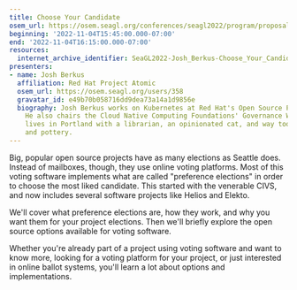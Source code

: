```yaml
---
title: Choose Your Candidate
osem_url: https://osem.seagl.org/conferences/seagl2022/program/proposals/917
beginning: '2022-11-04T15:45:00.000-07:00'
end: '2022-11-04T16:15:00.000-07:00'
resources:
  internet_archive_identifier: SeaGL2022-Josh_Berkus-Choose_Your_Candidate
presenters:
- name: Josh Berkus
  affiliation: Red Hat Project Atomic
  osem_url: https://osem.seagl.org/users/358
  gravatar_id: e49b70b058716dd9dea73a14a1d9856e
  biography: Josh Berkus works on Kubernetes at Red Hat's Open Source Practice Office.
    He also chairs the Cloud Native Computing Foundations' Governance Working Group. He
    lives in Portland with a librarian, an opinionated cat, and way too many books
    and pottery.
---
```


Big, popular open source projects have as many elections as Seattle does. Instead of mailboxes, though, they use online voting platforms. Most of this voting software implements what are called "preference elections" in order to choose the most liked candidate. This started with the venerable CIVS, and now includes several software projects like Helios and Elekto.

We'll cover what preference elections are, how they work, and why you want them for your project elections. Then we'll briefly explore the open source options available for voting software.

Whether you're already part of a project using voting software and want to know more, looking for a voting platform for your project, or just interested in online ballot systems, you'll learn a lot about options and implementations.
